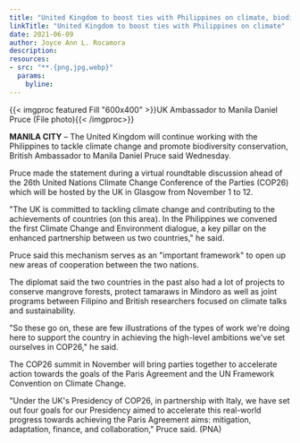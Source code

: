```yaml
---
title: "United Kingdom to boost ties with Philippines on climate, biodiversity conservation"
linkTitle: "United Kingdom to boost ties with Philippines on climate"
date: 2021-06-09
author: Joyce Ann L. Rocamora
description:
resources:
- src: "**.{png,jpg,webp}"
  params:
    byline: 
---
```

{{< imgproc featured Fill "600x400" >}}UK Ambassador to Manila Daniel Pruce (File photo){{< /imgproc>}}

**MANILA CITY** – The United Kingdom will continue working with the Philippines to tackle climate change and promote biodiversity conservation, British Ambassador to Manila Daniel Pruce said Wednesday.

Pruce made the statement during a virtual roundtable discussion ahead of the 26th United Nations Climate Change Conference of the Parties (COP26) which will be hosted by the UK in Glasgow from November 1 to 12.

"The UK is committed to tackling climate change and contributing to the achievements of countries (on this area). In the Philippines we convened the first Climate Change and Environment dialogue, a key pillar on the enhanced partnership between us two countries," he said.

Pruce said this mechanism serves as an "important framework" to open up new areas of cooperation between the two nations.

The diplomat said the two countries in the past also had a lot of projects to conserve mangrove forests, protect tamaraws in Mindoro as well as joint programs between Filipino and British researchers focused on climate talks and sustainability.

"So these go on, these are few illustrations of the types of work we're doing here to support the country in achieving the high-level ambitions we've set ourselves in COP26," he said.

The COP26 summit in November will bring parties together to accelerate action towards the goals of the Paris Agreement and the UN Framework Convention on Climate Change.

"Under the UK's Presidency of COP26, in partnership with Italy, we have set out four goals for our Presidency aimed to accelerate this real-world progress towards achieving the Paris Agreement aims: mitigation, adaptation, finance, and collaboration," Pruce said. (PNA)